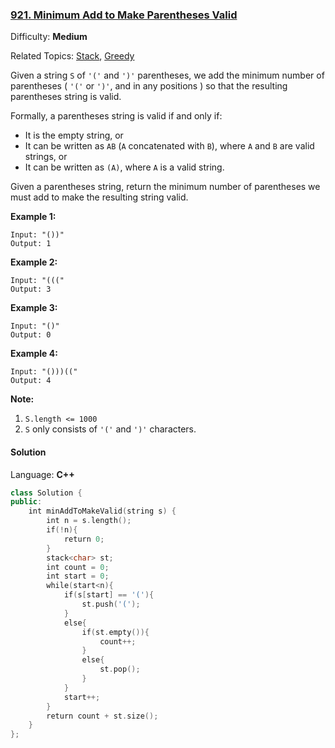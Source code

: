 ### [921\. Minimum Add to Make Parentheses Valid](https://leetcode.com/problems/minimum-add-to-make-parentheses-valid/)

Difficulty: **Medium**

Related Topics: [Stack](https://leetcode.com/tag/stack/), [Greedy](https://leetcode.com/tag/greedy/)

Given a string `S` of `'('` and `')'` parentheses, we add the minimum number of parentheses ( `'('` or `')'`, and in any positions ) so that the resulting parentheses string is valid.

Formally, a parentheses string is valid if and only if:

- It is the empty string, or
- It can be written as `AB` (`A` concatenated with `B`), where `A` and `B` are valid strings, or
- It can be written as `(A)`, where `A` is a valid string.

Given a parentheses string, return the minimum number of parentheses we must add to make the resulting string valid.

**Example 1:**

```
Input: "())"
Output: 1
```

**Example 2:**

```
Input: "((("
Output: 3
```

**Example 3:**

```
Input: "()"
Output: 0
```

**Example 4:**

```
Input: "()))(("
Output: 4
```

**Note:**

1.  `S.length <= 1000`
2.  `S` only consists of `'('` and `')'` characters.

#### Solution

Language: **C++**

```c++
class Solution {
public:
    int minAddToMakeValid(string s) {
        int n = s.length();
        if(!n){
            return 0;
        }
        stack<char> st;
        int count = 0;
        int start = 0;
        while(start<n){
            if(s[start] == '('){
                st.push('(');
            }
            else{
                if(st.empty()){
                    count++;
                }
                else{
                    st.pop();
                }
            }
            start++;
        }
        return count + st.size();
    }
};
```
